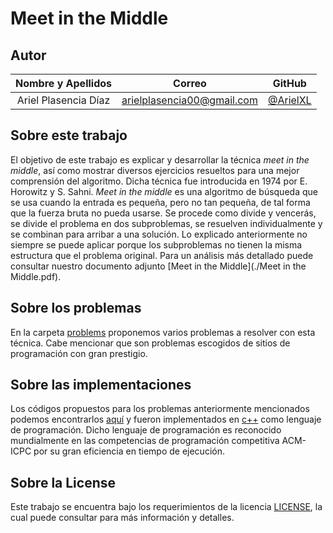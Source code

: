 # Meet in the Middle

## Autor

| **Nombre y Apellidos** |         **Correo**         |               **GitHub**               |
| :--------------------: | :------------------------: | :------------------------------------: |
|  Ariel Plasencia Díaz  | arielplasencia00@gmail.com | [@ArielXL](https://github.com/ArielXL) |

## Sobre este trabajo

El objetivo de este trabajo es explicar y desarrollar la técnica *meet in the middle*, así como mostrar
diversos ejercicios resueltos para una mejor comprensión del algoritmo. Dicha técnica fue introducida
en 1974 por E. Horowitz y S. Sahni. *Meet in the middle* es una algoritmo de búsqueda que se usa cuando la entrada es pequeña, pero no tan pequeña, de tal forma que la fuerza bruta no pueda usarse. Se procede como divide y vencerás, se divide el problema en dos subproblemas, se resuelven individualmente y se combinan para arribar a una solución. Lo explicado anteriormente no siempre se puede aplicar porque los subproblemas no tienen la misma estructura que el problema original. Para un análisis más detallado puede consultar nuestro documento adjunto [Meet in the Middle](./Meet in the Middle.pdf).

## Sobre los problemas

En la carpeta [problems](./problems) proponemos varios problemas a resolver con esta técnica. Cabe mencionar que son problemas escogidos de sitios de programación con gran prestigio.

## Sobre las implementaciones

Los códigos propuestos para los problemas anteriormente mencionados podemos encontrarlos [aquí](./codes) y fueron implementados en [c++](https://es.wikipedia.org/wiki/C%2B%2B) como lenguaje de programación. Dicho lenguaje de programación es reconocido mundialmente en las competencias de programación competitiva ACM-ICPC por su gran eficiencia en tiempo de ejecución.

## Sobre la License

Este trabajo se encuentra bajo los requerimientos de la licencia [LICENSE](LICENSE), la cual puede consultar para más información y detalles.